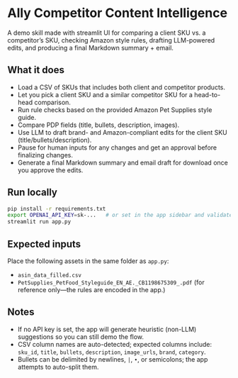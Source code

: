 # Ally Competitor Content Intelligence 

A demo skill made with streamlit UI for comparing a client SKU vs. a competitor’s SKU, checking Amazon style rules, drafting LLM-powered edits, and producing a final Markdown summary + email.

## What it does
- Load a CSV of SKUs that includes both client and competitor products.
- Let you pick a client SKU and a similar competitor SKU for a head-to-head comparison.
- Run rule checks based on the provided Amazon Pet Supplies style guide.
- Compare PDP fields (title, bullets, description, images).
- Use LLM to draft brand- and Amazon-compliant edits for the client SKU (title/bullets/description).
- Pause for human inputs for any changes and get an approval before finalizing changes.
- Generate a final Markdown summary and email draft for download once you approve the edits.

## Run locally
```bash
pip install -r requirements.txt
export OPENAI_API_KEY=sk-...   # or set in the app sidebar and validate
streamlit run app.py
```

## Expected inputs
Place the following assets in the same folder as `app.py`:
- `asin_data_filled.csv`
- `PetSupplies_PetFood_Styleguide_EN_AE._CB1198675309_.pdf` (for reference only—the rules are encoded in the app.)

## Notes
- If no API key is set, the app will generate heuristic (non-LLM) suggestions so you can still demo the flow.
- CSV column names are auto-detected; expected columns include: `sku_id`, `title`, `bullets`, `description`, `image_urls`, `brand`, `category`.
- Bullets can be delimited by newlines, `|`, `•`, or semicolons; the app attempts to auto-split them.
